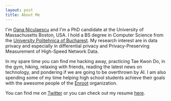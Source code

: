 ```yaml
---
layout: post
title: About Me
---
```


I'm [Oana Niculaescu][github] and I'm a PhD candidate at the University of Massachusetts Boston, USA.  I hold a BS degree in Computer Science from the [University Politehnica of Bucharest][upb]. My research interest are in data privacy and especially in differential privacy and Privacy-Preserving Measurement of High-Speed Network Data.


In my spare time you can find me hacking away, practicing Tae Kwon Do, 
in the gym, hiking, relaxing with friends, reading the latest news on technology, and pondering if we are going to be overthrown by AI. I am also spending some of my time helping high school students achieve their goals with the awesome people of the [Enroot][root] organization.

You can find me on [Twitter][follow] or you can check out my resume [here][resume]. 


[follow]: http://twitter.com/littleelf11
  "Follow me on Twitter"
[github]: https://github.com/elf11/
  "Check out my GitHub account - semifrequently updated"
[resume]: /files/2017.09-Oana_Niculaescu_CV_engl.pdf
  "Anderson Mesquita's current-ish resume"
[upb]: https://ocw.cs.pub.ro/courses/
	"University Politehnica of Bucharest - course page"
[root]: http://www.enrooteducation.org/

